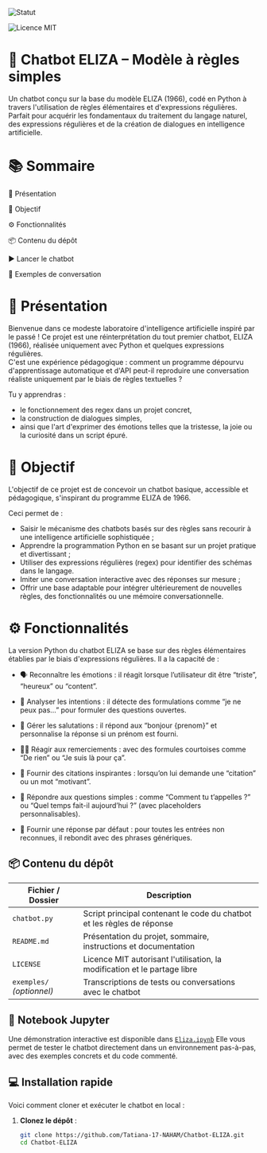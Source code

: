 ![Statut](https://img.shields.io/badge/🔥_Projet-Actif-EA4C4C.svg)

![Licence MIT](https://img.shields.io/badge/Licence-MIT-green)

# 🤖 Chatbot ELIZA – Modèle à règles simples
Un chatbot conçu sur la base du modèle ELIZA (1966), codé en Python à travers l'utilisation de règles élémentaires et d'expressions régulières.  Parfait pour acquérir les fondamentaux du traitement du langage naturel, des expressions régulières et de la création de dialogues en intelligence artificielle.
# 📚 Sommaire
🚀 Présentation

🎯 Objectif

⚙️ Fonctionnalités

📦 Contenu du dépôt

▶️ Lancer le chatbot

💬 Exemples de conversation

# 🚀 Présentation
Bienvenue dans ce modeste laboratoire d'intelligence artificielle inspiré par le passé !  Ce projet est une réinterprétation du tout premier chatbot, ELIZA (1966), réalisée uniquement avec Python et quelques expressions régulières.  
 C'est une expérience pédagogique : comment un programme dépourvu d'apprentissage automatique et d'API peut-il reproduire une conversation réaliste uniquement par le biais de règles textuelles ?

 Tu y apprendras :
 - le fonctionnement des regex dans un projet concret,
 -  la construction de dialogues simples,
 -  ainsi que l'art d'exprimer des émotions telles que la tristesse, la joie ou la curiosité dans un script épuré.

# 🎯 Objectif
L'objectif de ce projet est de concevoir un chatbot basique, accessible et pédagogique, s'inspirant du programme ELIZA de 1966.

 Ceci permet de :

- Saisir le mécanisme des chatbots basés sur des règles sans recourir à une intelligence artificielle sophistiquée ;
- Apprendre la programmation Python en se basant sur un projet pratique et divertissant ;
- Utiliser des expressions régulières (regex) pour identifier des schémas dans le langage.
- Imiter une conversation interactive avec des réponses sur mesure ;
- Offrir une base adaptable pour intégrer ultérieurement de nouvelles règles, des fonctionnalités ou une mémoire conversationnelle.

# ⚙️ Fonctionnalités
La version Python du chatbot ELIZA se base sur des règles élémentaires établies par le biais d'expressions régulières.  Il a la capacité de :
- 🗣️ Reconnaître les émotions : il réagit lorsque l’utilisateur dit être “triste”, “heureux” ou “content”.

- 🧠 Analyser les intentions : il détecte des formulations comme “je ne peux pas…” pour formuler des questions ouvertes.

- 👋 Gérer les salutations : il répond aux “bonjour {prenom}” et personnalise la réponse si un prénom est fourni.

- 🙋‍♀️ Réagir aux remerciements : avec des formules courtoises comme “De rien” ou “Je suis là pour ça”.

- 📖 Fournir des citations inspirantes : lorsqu’on lui demande une “citation” ou un mot “motivant”.

- 🤖 Répondre aux questions simples : comme “Comment tu t’appelles ?” ou “Quel temps fait-il aujourd’hui ?” (avec placeholders personnalisables).

- 🧩 Fournir une réponse par défaut : pour toutes les entrées non reconnues, il rebondit avec des phrases génériques.

## 📦 Contenu du dépôt

| Fichier / Dossier        | Description                                                                 |
|--------------------------|-----------------------------------------------------------------------------|
| `chatbot.py`             | Script principal contenant le code du chatbot et les règles de réponse      |
| `README.md`              | Présentation du projet, sommaire, instructions et documentation              |
| `LICENSE`                | Licence MIT autorisant l'utilisation, la modification et le partage libre   |
| `exemples/` *(optionnel)*| Transcriptions de tests ou conversations avec le chatbot                    |

## 📓 Notebook Jupyter

Une démonstration interactive est disponible dans [`Eliza.ipynb`](Eliza.ipynb)
Elle vous permet de tester le chatbot directement dans un environnement pas-à-pas, avec des exemples concrets et du code commenté.

## 💻 Installation rapide

Voici comment cloner et exécuter le chatbot en local :

1. **Clonez le dépôt** :
   ```bash
   git clone https://github.com/Tatiana-17-NAHAM/Chatbot-ELIZA.git
   cd Chatbot-ELIZA


